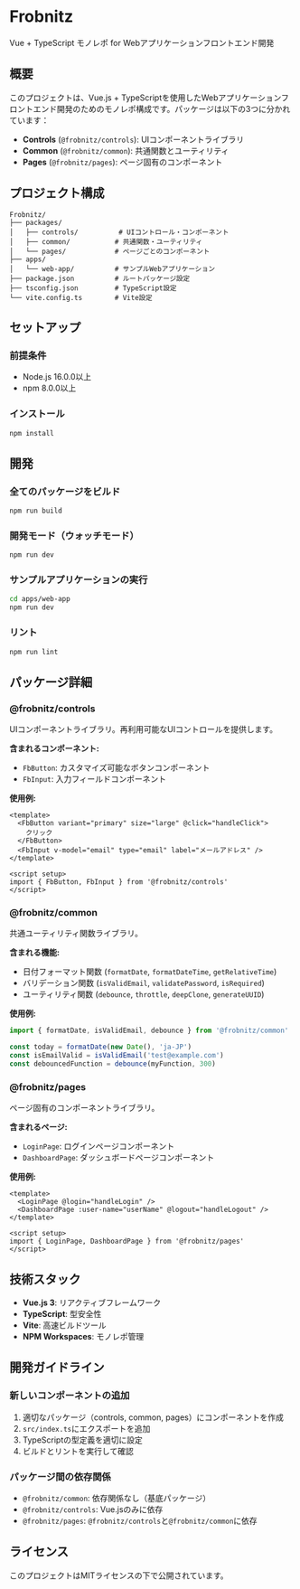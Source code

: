 # Frobnitz

Vue + TypeScript モノレポ for Webアプリケーションフロントエンド開発

## 概要

このプロジェクトは、Vue.js + TypeScriptを使用したWebアプリケーションフロントエンド開発のためのモノレポ構成です。パッケージは以下の3つに分かれています：

- **Controls** (`@frobnitz/controls`): UIコンポーネントライブラリ
- **Common** (`@frobnitz/common`): 共通関数とユーティリティ
- **Pages** (`@frobnitz/pages`): ページ固有のコンポーネント

## プロジェクト構成

```
Frobnitz/
├── packages/
│   ├── controls/          # UIコントロール・コンポーネント
│   ├── common/           # 共通関数・ユーティリティ
│   └── pages/            # ページごとのコンポーネント
├── apps/
│   └── web-app/          # サンプルWebアプリケーション
├── package.json          # ルートパッケージ設定
├── tsconfig.json         # TypeScript設定
└── vite.config.ts        # Vite設定
```

## セットアップ

### 前提条件

- Node.js 16.0.0以上
- npm 8.0.0以上

### インストール

```bash
npm install
```

## 開発

### 全てのパッケージをビルド

```bash
npm run build
```

### 開発モード（ウォッチモード）

```bash
npm run dev
```

### サンプルアプリケーションの実行

```bash
cd apps/web-app
npm run dev
```

### リント

```bash
npm run lint
```

## パッケージ詳細

### @frobnitz/controls

UIコンポーネントライブラリ。再利用可能なUIコントロールを提供します。

**含まれるコンポーネント:**
- `FbButton`: カスタマイズ可能なボタンコンポーネント
- `FbInput`: 入力フィールドコンポーネント

**使用例:**
```vue
<template>
  <FbButton variant="primary" size="large" @click="handleClick">
    クリック
  </FbButton>
  <FbInput v-model="email" type="email" label="メールアドレス" />
</template>

<script setup>
import { FbButton, FbInput } from '@frobnitz/controls'
</script>
```

### @frobnitz/common

共通ユーティリティ関数ライブラリ。

**含まれる機能:**
- 日付フォーマット関数 (`formatDate`, `formatDateTime`, `getRelativeTime`)
- バリデーション関数 (`isValidEmail`, `validatePassword`, `isRequired`)
- ユーティリティ関数 (`debounce`, `throttle`, `deepClone`, `generateUUID`)

**使用例:**
```typescript
import { formatDate, isValidEmail, debounce } from '@frobnitz/common'

const today = formatDate(new Date(), 'ja-JP')
const isEmailValid = isValidEmail('test@example.com')
const debouncedFunction = debounce(myFunction, 300)
```

### @frobnitz/pages

ページ固有のコンポーネントライブラリ。

**含まれるページ:**
- `LoginPage`: ログインページコンポーネント
- `DashboardPage`: ダッシュボードページコンポーネント

**使用例:**
```vue
<template>
  <LoginPage @login="handleLogin" />
  <DashboardPage :user-name="userName" @logout="handleLogout" />
</template>

<script setup>
import { LoginPage, DashboardPage } from '@frobnitz/pages'
</script>
```

## 技術スタック

- **Vue.js 3**: リアクティブフレームワーク
- **TypeScript**: 型安全性
- **Vite**: 高速ビルドツール
- **NPM Workspaces**: モノレポ管理

## 開発ガイドライン

### 新しいコンポーネントの追加

1. 適切なパッケージ（controls, common, pages）にコンポーネントを作成
2. `src/index.ts`にエクスポートを追加
3. TypeScriptの型定義を適切に設定
4. ビルドとリントを実行して確認

### パッケージ間の依存関係

- `@frobnitz/common`: 依存関係なし（基底パッケージ）
- `@frobnitz/controls`: Vue.jsのみに依存
- `@frobnitz/pages`: `@frobnitz/controls`と`@frobnitz/common`に依存

## ライセンス

このプロジェクトはMITライセンスの下で公開されています。